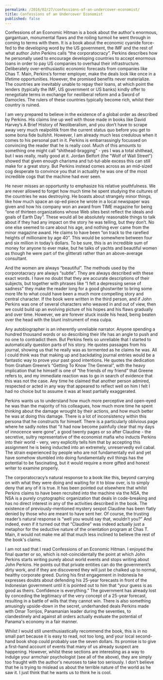 ```yaml
---
permalink: /2016/02/27/confessions-of-an-undercover-economist/
title: Confessions of an Undercover Economist
published: false
---
```

Confessions of an Economic Hitman is a book about the author's enormous, gargantuan, monumental flaws and the roiling turmoil he went through in coming to terms with them. It is a book about the economic cyanide force-fed to the developing word by the US government, the IMF and the rest of what author John Perkins calls “the corporatocracy”. Perkins describes how he personally used to encourage developing countries to accept enormous loans in order to pay US companies to overhaul their infrastructure. Deliberately over-enthusiastic economic forecasts from companies like Chas T. Main, Perkins’s former employer, make the deals look like once in a lifetime opportunities. However, the promised benefits never materialize. The countries are inevitably unable to repay their loans, at which point the lenders (typically the IMF, US government or US banks) kindly offer to renegotiate terms in exchange for neoliberal reform and a Sword of Damocles. The rulers of these countries typically become rich, whilst their country is ruined.

I am very prepared to believe in the existence of a global order as described by Perkins. His claims line up well with those made in books like David Harvey’s A Brief History of Neoliberalism, and you don’t have to scrape away very much realpolitik from the current status quo before you get to some bona fide bullshit. However, I am already much less credulous when it comes to his personal part in it. Perkins is embarrassingly focussed on convincing the reader that he is really cool. Much of this amounts to something one might call “shithead-bragging” - yes I was a total shithead, but I was really, really good at it. Jordan Belfort (the "Wolf of Wall Street") showed that given enough charisma and tut-tut-able excess this can still make for a great story. But Perkins instead comes across as an mid-sized cog desperate to convince you that in actuality he was one of the most incredible cogs that the machine had ever seen.

He never misses an opportunity to emphasize his relative youthfulness. We are never allowed to forget how much time he spent studying the cultures of the countries he was destroying. He boasts about strangely minor things, like how much space an op-ed piece he wrote in a local newspaper was given and how his company won an award from TIME magazine for being “one of thirteen organizations whose Web sites best reflect the ideals and goals of Earth Day”. These would all be absolutely reasonable things to talk about if they had any impact on the story he was telling, but they don’t. No one else seemed to care about his age, and nothing ever came from the minor magazine award. He claims to have been “on track to the rarefied heights of millionaire by age 40”. This would be somewhere between four and six million in today’s dollars. To be sure, this is an incredible sum of money for anyone to ever make, but he talks of yachts and beautiful women as though he were part of the glitterati rather than an above-average consultant.

And the women are always “beautiful”. The methods used by the corporotacracy are always “subtle”. They are always described with these exact words. I have no doubt that they are accurate descriptions of their subjects, but together with phrases like “I felt a depressing sense of sadness” they make the reader long for a good ghostwriter to bring some more life to what could have been a much more compelling story and central character. If the book were written in the third person, and if John Perkins was one of several characters who weaved in and out of view, then we could build up an evolving picture of his hopes and his flaws gradually and over time. However, we are forever stuck inside his head, being beaten over the head with the blunt instrument of mea culpa.

Any autobiographer is an inherently unreliable narrator. Anyone spending a hundred thousand words or so describing their life has an angle to push and no one to contradict them. But Perkins feels so unreliable that I started to automatically question parts of his story. He quotes passages from his journal, showing us that he really was as tormented as he claims he was. All I could think was that making up and backdating journal entries would be a fantastic way to prove your past good intentions. He quotes the dedication from Graham Greene’s “Getting To Know The General”, with the heavy implication that he himself is one of “the friends of my friend” that Greene refers to, and my immediate reaction was to go in search of evidence that this was not the case. Any time he claimed that another person admired, respected or acted in any way that appeared to reflect well on him I felt I had no choice but to assume it was at least partially exaggerated.

Perkins wants us to understand how much more perceptive and open-eyed he was than the majority of his colleagues, how much more time he spent thinking about the damage wrought by their actions, and how much better he was at doing this damage. There is a lot of inconsistency within this persona that he constructs for himself. There is a particularly oblivious page where he sadly notes that “it had now become painfully clear that my days of innocence were gone”, a good twenty pages or so after Claudine - the secretive, sultry representative of the economist mafia who inducts Perkins into their world - very, very explicitly tells him that by accepting this assignment he is being inducted into an extremely, unreservedly evil cabal. The strain experienced by people who are not fundamentally evil and yet have somehow stumbled into doing fundamentally evil things has the potential to be fascinating, but it would require a more gifted and honest writer to examine properly.

The corporatocracy’s natural response to a book like this, beyond carrying on with what they were doing and waiting for it to blow over, is to simply deny that any of it is true. It has been pointed out elsewhere that whilst Perkins claims to have been recruited into the machine via the NSA, the NSA is a purely cryptographic organization that deals in code-breaking and has no direct interest in any of the activities described in the book. The existence of previously-mentioned mystery sexpot Claudine has been flatly denied by those who are meant to have sent her. Of course, the trusting reader’s natural response is “well you would say that, wouldn’t you?” And indeed, even if it turned out that “Claudine” was indeed actually just a metaphor for the seductive nature of the orientation program at Chas T. Main, it would not make me all that much less inclined to believe the rest of the book's claims.

I am not sad that I read Confessions of an Economic Hitman. I enjoyed the final quarter or so, which is not-coincidentally the point at which John Perkins starts writing purely about world events and stops writing about John Perkins. He points out that private entities can do the government’s dirty work, and if they are discovered they will just be chalked up to normal, healthy corporate greed. During his first engagement in Indonesia he expresses doubts about defending his 25-year forecasts in front of the Indonesian government until it is pointed out to him that “your guess is as good as theirs. Confidence is everything.” The government has already lost by conceding the legitimacy of the very concept of a 25-year forecast, resulting in a battle of wills that they cannot win. There is also something amusingly upside-down in the secret, underhanded deals Perkins made with Omar Torrijos, Panamanian leader during the seventies, to clandestinely and against all orders actually evaluate the potential of Panama's economy in a fair manner.

Whilst I would still unenthusiastically recommend the book, this is in no small part because it is easy to read, not too long, and your local second-hand book shop could probably use the seven dollars. Its promise is to give a first-hand account of events that many of us already suspect are happening. However, whilst these sections are interesting as a way to indulge your armchair psychologist (see all of the above), they are simply too fraught with the author's neuroses to take too seriously. I don't believe that he is trying to mislead us about the terrible nature of the world as he saw it. I just think that he wants us to think he is cool.

